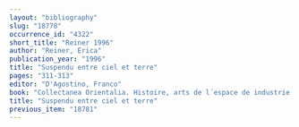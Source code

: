 ```yaml
---
layout: "bibliography"
slug: "18778"
occurrence_id: "4322"
short_title: "Reiner 1996"
author: "Reiner, Erica"
publication_year: "1996"
title: "Suspendu entre ciel et terre"
pages: "311-313"
editor: "D'Agostino, Franco"
book: "Collectanea Orientalia. Histoire, arts de l´espace de industrie de la terre, Fs.Spycket (Neuchâtel and Paris)"
title: "Suspendu entre ciel et terre"
previous_item: "18781"
---
```

